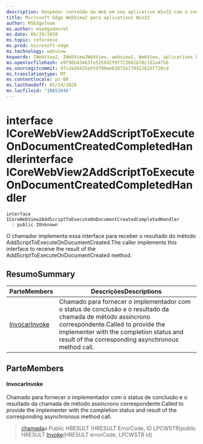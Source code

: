 ```yaml
---
description: Hospedar conteúdo da Web em seu aplicativo Win32 com o controle WebView2 do Microsoft Edge
title: Microsoft Edge WebView2 para aplicativos Win32
author: MSEdgeTeam
ms.author: msedgedevrel
ms.date: 04/28/2020
ms.topic: reference
ms.prod: microsoft-edge
ms.technology: webview
keywords: IWebView2, IWebView2WebView, webview2, WebView, aplicativos Win32, Win32, Edge, ICoreWebView2, ICoreWebView2Controller, controle do navegador, HTML Edge
ms.openlocfilehash: e9f98b43463fe5259d2f9f723b62b78c1d1a4758
ms.sourcegitcommit: 07cda56425e5fdf90eeb3972e17041261bf720cd
ms.translationtype: MT
ms.contentlocale: pt-BR
ms.lasthandoff: 05/14/2020
ms.locfileid: "10652646"
---
```

# <span data-ttu-id="fba5c-104">interface ICoreWebView2AddScriptToExecuteOnDocumentCreatedCompletedHandler</span><span class="sxs-lookup"><span data-stu-id="fba5c-104">interface ICoreWebView2AddScriptToExecuteOnDocumentCreatedCompletedHandler</span></span> 

```
interface ICoreWebView2AddScriptToExecuteOnDocumentCreatedCompletedHandler
  : public IUnknown
```

<span data-ttu-id="fba5c-105">O chamador implementa essa interface para receber o resultado do método AddScriptToExecuteOnDocumentCreated.</span><span class="sxs-lookup"><span data-stu-id="fba5c-105">The caller implements this interface to receive the result of the AddScriptToExecuteOnDocumentCreated method.</span></span>

## <span data-ttu-id="fba5c-106">Resumo</span><span class="sxs-lookup"><span data-stu-id="fba5c-106">Summary</span></span>

 <span data-ttu-id="fba5c-107">Parte</span><span class="sxs-lookup"><span data-stu-id="fba5c-107">Members</span></span>                        | <span data-ttu-id="fba5c-108">Descrições</span><span class="sxs-lookup"><span data-stu-id="fba5c-108">Descriptions</span></span>
--------------------------------|---------------------------------------------
[<span data-ttu-id="fba5c-109">Invocar</span><span class="sxs-lookup"><span data-stu-id="fba5c-109">Invoke</span></span>](#invoke) | <span data-ttu-id="fba5c-110">Chamado para fornecer o implementador com o status de conclusão e o resultado da chamada de método assíncrono correspondente.</span><span class="sxs-lookup"><span data-stu-id="fba5c-110">Called to provide the implementer with the completion status and result of the corresponding asynchronous method call.</span></span>

## <span data-ttu-id="fba5c-111">Parte</span><span class="sxs-lookup"><span data-stu-id="fba5c-111">Members</span></span>

#### <span data-ttu-id="fba5c-112">Invocar</span><span class="sxs-lookup"><span data-stu-id="fba5c-112">Invoke</span></span> 

<span data-ttu-id="fba5c-113">Chamado para fornecer o implementador com o status de conclusão e o resultado da chamada de método assíncrono correspondente.</span><span class="sxs-lookup"><span data-stu-id="fba5c-113">Called to provide the implementer with the completion status and result of the corresponding asynchronous method call.</span></span>

> <span data-ttu-id="fba5c-114">[chamada](#invoke)a Public HRESULT (HRESULT ErrorCode, ID LPCWSTR)</span><span class="sxs-lookup"><span data-stu-id="fba5c-114">public HRESULT [Invoke](#invoke)(HRESULT errorCode, LPCWSTR id)</span></span>

